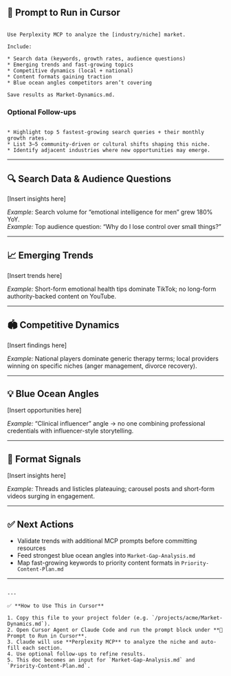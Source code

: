 

## 📌 Prompt to Run in Cursor
```

Use Perplexity MCP to analyze the [industry/niche] market.

Include:

* Search data (keywords, growth rates, audience questions)
* Emerging trends and fast-growing topics
* Competitive dynamics (local + national)
* Content formats gaining traction
* Blue ocean angles competitors aren’t covering

Save results as Market-Dynamics.md.

```

### Optional Follow-ups
```

* Highlight top 5 fastest-growing search queries + their monthly growth rates.
* List 3–5 community-driven or cultural shifts shaping this niche.
* Identify adjacent industries where new opportunities may emerge.

```

---

## 🔍 Search Data & Audience Questions
[Insert insights here]

*Example:* Search volume for “emotional intelligence for men” grew 180% YoY.  
*Example:* Top audience question: “Why do I lose control over small things?”

---

## 📈 Emerging Trends
[Insert trends here]

*Example:* Short-form emotional health tips dominate TikTok; no long-form authority-backed content on YouTube.

---

## 🏟 Competitive Dynamics
[Insert findings here]

*Example:* National players dominate generic therapy terms; local providers winning on specific niches (anger management, divorce recovery).

---

## 💡 Blue Ocean Angles
[Insert opportunities here]

*Example:* “Clinical influencer” angle → no one combining professional credentials with influencer-style storytelling.

---

## 🎥 Format Signals
[Insert insights here]

*Example:* Threads and listicles plateauing; carousel posts and short-form videos surging in engagement.

---

## ✅ Next Actions
- Validate trends with additional MCP prompts before committing resources  
- Feed strongest blue ocean angles into `Market-Gap-Analysis.md`  
- Map fast-growing keywords to priority content formats in `Priority-Content-Plan.md`

---
```

---

✅ **How to Use This in Cursor**

1. Copy this file to your project folder (e.g. `/projects/acme/Market-Dynamics.md`).
2. Open Cursor Agent or Claude Code and run the prompt block under **📌 Prompt to Run in Cursor**.
3. Claude will use **Perplexity MCP** to analyze the niche and auto-fill each section.
4. Use optional follow-ups to refine results.
5. This doc becomes an input for `Market-Gap-Analysis.md` and `Priority-Content-Plan.md`.

